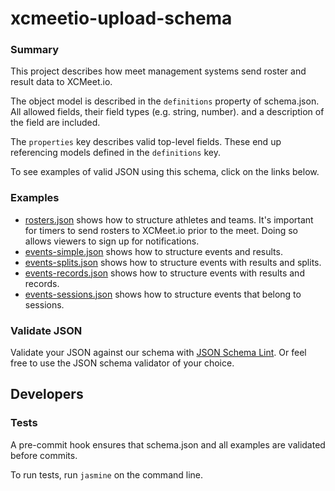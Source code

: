 # xcmeetio-upload-schema

### Summary
This project describes how meet management systems send roster and result data to XCMeet.io.

The object model is described in the `definitions` property of schema.json. All allowed fields,
their field types (e.g. string, number). and a description of the field are included.

The `properties` key describes valid top-level fields. These end up referencing models defined in
the `definitions` key.

To see examples of valid JSON using this schema, click on the links below.

### Examples

* [rosters.json](./examples/rosters.json) shows how to structure athletes and teams. It's important for timers
to send rosters to XCMeet.io prior to the meet. Doing so allows viewers to sign up
for notifications.
* [events-simple.json](./examples/events-simple.json) shows how to structure events and results.
* [events-splits.json](./examples/events-splits.json) shows how to structure events with results and splits.
* [events-records.json](./examples/events-records.json) shows how to structure events with results and records.
* [events-sessions.json](./examples/events-sessions.json) shows how to structure events that belong to sessions.

### Validate JSON

Validate your JSON against our schema with [JSON Schema Lint](https://jsonschemalint.com/#/version/draft-06/markup/json).
Or feel free to use the JSON schema validator of your choice.

## Developers

### Tests

A pre-commit hook ensures that schema.json and all examples are validated before commits.

To run tests, run `jasmine` on the command line.